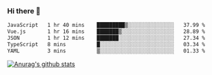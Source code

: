 ### Hi there 👋



<!--
**webB1an/webB1an** is a ✨ _special_ ✨ repository because its `README.md` (this file) appears on your GitHub profile.

Here are some ideas to get you started:

- 🔭 I’m currently working on ...
- 🌱 I’m currently learning ...
- 👯 I’m looking to collaborate on ...
- 🤔 I’m looking for help with ...
- 💬 Ask me about ...
- 📫 How to reach me: ...
- 😄 Pronouns: ...
- ⚡ Fun fact: ...
-->

<!--START_SECTION:waka-->

```txt
JavaScript   1 hr 40 mins    █████████▒░░░░░░░░░░░░░░░   37.99 %
Vue.js       1 hr 16 mins    ███████▒░░░░░░░░░░░░░░░░░   28.89 %
JSON         1 hr 12 mins    ███████░░░░░░░░░░░░░░░░░░   27.34 %
TypeScript   8 mins          █░░░░░░░░░░░░░░░░░░░░░░░░   03.34 %
YAML         3 mins          ▒░░░░░░░░░░░░░░░░░░░░░░░░   01.33 %
```

<!--END_SECTION:waka-->


[![Anurag's github stats](https://github-readme-stats.vercel.app/api?username=webB1an&show_icons=true&theme=radical)](https://github.com/anuraghazra/github-readme-stats)

